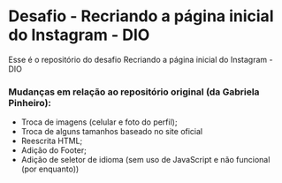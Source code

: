 # Desafio - Recriando a página inicial do Instagram - DIO

Esse é o repositório do desafio Recriando a página inicial do Instagram - DIO

### Mudanças em relação ao repositório original (da Gabriela Pinheiro):

- Troca de imagens (celular e foto do perfil);
- Troca de alguns tamanhos baseado no site oficial
- Reescrita HTML;
- Adição do Footer;
- Adição de seletor de idioma (sem uso de JavaScript e não funcional (por enquanto))
